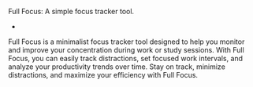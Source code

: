 Full Focus: A simple focus tracker tool.

*

Full Focus is a minimalist focus tracker tool designed to help you monitor and improve your concentration during work or study sessions. 
With Full Focus, you can easily track distractions, set focused work intervals, and analyze your productivity trends over time. 
Stay on track, minimize distractions, and maximize your efficiency with Full Focus.
